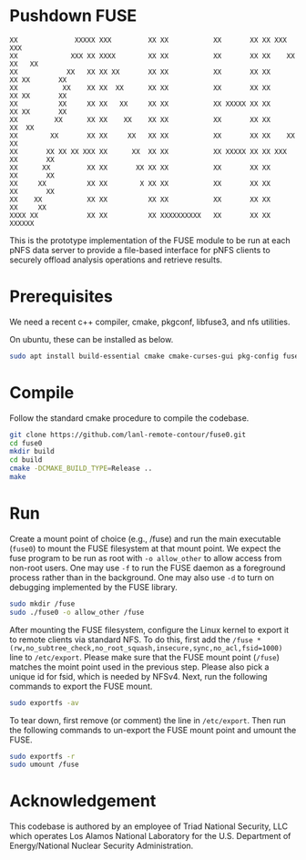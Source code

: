 Pushdown FUSE
================

```
XX              XXXXX XXX         XX XX           XX       XX XX XXX         XXX
XX             XXX XX XXXX        XX XX           XX       XX XX    XX     XX   XX
XX            XX   XX XX XX       XX XX           XX       XX XX      XX XX       XX
XX           XX    XX XX  XX      XX XX           XX       XX XX      XX XX       XX
XX          XX     XX XX   XX     XX XX           XX XXXXX XX XX      XX XX       XX
XX         XX      XX XX    XX    XX XX           XX       XX XX     XX  XX
XX        XX       XX XX     XX   XX XX           XX       XX XX    XX   XX
XX       XX XX XX XXX XX      XX  XX XX           XX XXXXX XX XX XXX     XX       XX
XX      XX         XX XX       XX XX XX           XX       XX XX         XX       XX
XX     XX          XX XX        X XX XX           XX       XX XX         XX       XX
XX    XX           XX XX          XX XX           XX       XX XX          XX     XX
XXXX XX            XX XX          XX XXXXXXXXXX   XX       XX XX            XXXXXX
```

This is the prototype implementation of the FUSE module to be run at each pNFS data server to provide a file-based interface for pNFS clients to securely offload analysis operations and retrieve results.

# Prerequisites

We need a recent c++ compiler, cmake, pkgconf, libfuse3, and nfs utilities.

On ubuntu, these can be installed as below.

```bash
sudo apt install build-essential cmake cmake-curses-gui pkg-config fuse3 libfuse3-dev nfs-kernel-server nfs-common
```

# Compile

Follow the standard cmake procedure to compile the codebase.

```bash
git clone https://github.com/lanl-remote-contour/fuse0.git
cd fuse0
mkdir build
cd build
cmake -DCMAKE_BUILD_TYPE=Release ..
make
```

# Run

Create a mount point of choice (e.g., /fuse) and run the main executable (`fuse0`) to mount the FUSE filesystem at that mount point. We expect the fuse program to be run as root with `-o allow_other` to allow access from non-root users. One may use `-f` to run the FUSE daemon as a foreground process rather than in the background. One may also use `-d` to turn on debugging implemented by the FUSE library.

```bash
sudo mkdir /fuse
sudo ./fuse0 -o allow_other /fuse
```

After mounting the FUSE filesystem, configure the Linux kernel to export it to remote clients via standard NFS. To do this, first add the `/fuse *(rw,no_subtree_check,no_root_squash,insecure,sync,no_acl,fsid=1000)` line to `/etc/export`. Please make sure that the FUSE mount point (`/fuse`) matches the moint point used in the previous step. Please also pick a unique id for fsid, which is needed by NFSv4. Next, run the following commands to export the FUSE mount.

```bash
sudo exportfs -av
```

To tear down, first remove (or comment) the line in `/etc/export`. Then run the following commands to un-export the FUSE mount point and umount the FUSE.

```bash
sudo exportfs -r
sudo umount /fuse
```

# Acknowledgement

This codebase is authored by an employee of Triad National Security, LLC which operates Los Alamos National Laboratory for the U.S. Department of Energy/National Nuclear Security Administration.


